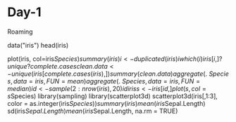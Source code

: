 # Day-1
Roaming


data("iris")
head(iris)

plot(iris, col=iris$Species)
summary(iris)
i<- duplicated(iris)
i
which(i)
iris[i,]
?unique
?complete.cases
clean.data<- unique(iris[complete.cases(iris),])
summary(clean.data)
aggregate(.~ Species, data = iris, FUN = mean)
aggregate(.~ Species, data = iris, FUN = median)
id <- sample(2:nrow(iris), 20)
id
iris
s <- iris[id,]
plot(s, col = s$Species)
library(sampling)
library(scatterplot3d)
scatterplot3d(iris[,1:3], color = as.integer(iris$Species))
summary(iris)
mean(iris$Sepal.Length)
sd(iris$Sepal.Length)
mean(iris$Sepal.Length, na.rm = TRUE)
